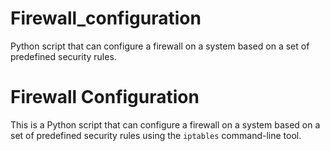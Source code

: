 # Firewall_configuration
Python script that can configure a firewall on a system based on a set of predefined security rules.

# Firewall Configuration

This is a Python script that can configure a firewall on a system based on a set of predefined security rules using the `iptables` command-line tool.

